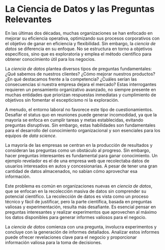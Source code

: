 # La Ciencia de Datos y las Preguntas Relevantes

En las últimas dos décadas, muchas organizaciones se han enfocado en mejorar su eficiencia operativa, optimizando sus procesos corporativos con el objetivo de ganar en eficiencia y flexibilidad. Sin embargo, la *ciencia de datos* se diferencia en su enfoque. No se estructura en torno a objetivos específicos, sino que es exploratoria y emplea el método científico para obtener conocimiento útil para los negocios.

La *ciencia de datos* plantea diversos tipos de preguntas fundamentales: ¿Qué sabemos de nuestros clientes? ¿Cómo mejorar nuestros productos? ¿En qué destacamos frente a la competencia? ¿Cuáles serían las consecuencias si nuestra empresa dejara el mercado? Estas interrogantes requieren un pensamiento organizativo avanzado, no siempre presente en muchas entidades que priorizan respuestas inmediatas y cumplimiento de objetivos sin fomentar el escepticismo ni la exploración.

A menudo, el entorno laboral no favorece este tipo de cuestionamientos. Desafiar el status quo en reuniones puede generar incomodidad, ya que la mayoría se enfoca en cumplir tareas y metas establecidas, evitando preguntas disruptivas. Sin embargo, estas habilidades son fundamentales para el desarrollo del conocimiento organizacional y son esenciales para los equipos de *data science*.

La mayoría de las empresas se centran en la producción de resultados y consideran las preguntas como un obstáculo al progreso. Sin embargo, hacer preguntas interesantes es fundamental para ganar conocimiento. Un ejemplo revelador es el de una empresa web que recolectaba datos de usuarios interesados en autos y concesionarias. A pesar de tener una gran cantidad de datos almacenados, no sabían cómo aprovechar esa información.

Este problema es común en organizaciones nuevas en *ciencia de datos*, que se enfocan en la recolección masiva de datos sin comprender su potencial científico. La recolección de datos es vista como un proceso técnico y fácil de justificar, pero la parte científica, basada en preguntas valiosas y experimentación, resulta más desafiante. Es esencial pensar en preguntas interesantes y realizar experimentos que aprovechen al máximo los datos disponibles para generar informes valiosos para el negocio.

La *ciencia de datos* comienza con una pregunta, involucra experimentos y concluye con la generación de informes detallados. Analizar estos informes puede ofrecer revelaciones clave para el negocio y proporcionar información valiosa para la toma de decisiones.
